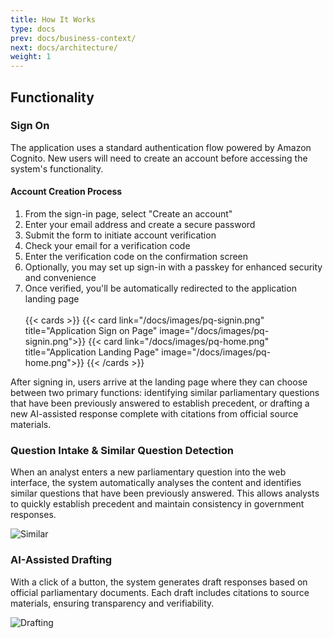 ```yaml
---
title: How It Works
type: docs
prev: docs/business-context/
next: docs/architecture/
weight: 1
---
```


## Functionality

### Sign On

The application uses a standard authentication flow powered by Amazon Cognito. New users will need to create an account before accessing the system's functionality.

#### Account Creation Process
1. From the sign-in page, select "Create an account"
2. Enter your email address and create a secure password
3. Submit the form to initiate account verification
4. Check your email for a verification code
5. Enter the verification code on the confirmation screen
6. Optionally, you may set up sign-in with a passkey for enhanced security and convenience
7. Once verified, you'll be automatically redirected to the application landing page
<br></br>
{{< cards >}}
  {{< card link="/docs/images/pq-signin.png" title="Application Sign on Page" image="/docs/images/pq-signin.png">}}
  {{< card link="/docs/images/pq-home.png" title="Application Landing Page" image="/docs/images/pq-home.png">}}
{{< /cards >}}

After signing in, users arrive at the landing page where they can choose between two primary functions: identifying similar parliamentary questions that have been previously answered to establish precedent, or drafting a new AI-assisted response complete with citations from official source materials.

### Question Intake & Similar Question Detection

When an analyst enters a new parliamentary question into the web interface, the system automatically analyses the content and identifies similar questions that have been previously answered. This allows analysts to quickly establish precedent and maintain consistency in government responses.

![Similar](/docs/images/pq-similar.png "Similar Questions Interface User Interface: System displays the current question alongside previously answered questions ranked by similarity") 

### AI-Assisted Drafting

With a click of a button, the system generates draft responses based on official parliamentary documents. Each draft includes citations to source materials, ensuring transparency and verifiability.

![Drafting](/docs/images/pq-chat.png "AI-Assisted Drafting User Interface: AI-generated draft with source citations ready for analyst review")


